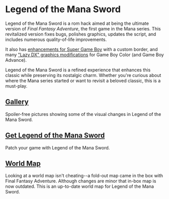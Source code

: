 # Legend of the Mana Sword

Legend of the Mana Sword is a rom hack aimed at being the ultimate version of *Final Fantasy Adventure*, the first game in the Mana series. This revitalized version fixes bugs, polishes graphics, updates the script, and includes numerous quality-of-life improvements.

It also has [enhancements for Super Game Boy](sgb.md) with a custom border, and many ["Lazy DX" graphics modifications](lazydx.md) for Game Boy Color (and Game Boy Advance).

Legend of the Mana Sword is a refined experience that enhances this classic while preserving its nostalgic charm. Whether you're curious about where the Mana series started or want to revisit a beloved classic, this is a must-play.

## [Gallery](gallery.md)
Spoiler-free pictures showing some of the visual changes in Legend of the Mana Sword.

## [Get Legend of the Mana Sword](patch.html)
Patch your game with Legend of the Mana Sword.

## [World Map](worldmap.png)
Looking at a world map isn't cheating--a fold-out map came in the box with Final Fantasy Adventure. Although changes are minor that in-box map is now outdated. This is an up-to-date world map for Legend of the Mana Sword.
